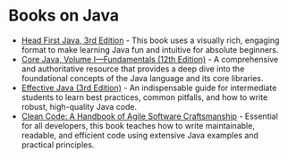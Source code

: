 # Books on Java

*   [Head First Java, 3rd Edition](https://www.amazon.com/Head-First-Java-Kathy-Sierra/dp/1492089839/) - This book uses a visually rich, engaging format to make learning Java fun and intuitive for absolute beginners.
*   [Core Java, Volume I—Fundamentals (12th Edition)](https://www.amazon.com/Core-Java-I-Fundamentals-12th/dp/0137673623/) - A comprehensive and authoritative resource that provides a deep dive into the foundational concepts of the Java language and its core libraries.
*   [Effective Java (3rd Edition)](https://www.amazon.com/Effective-Java-Joshua-Bloch/dp/0134685997/) - An indispensable guide for intermediate students to learn best practices, common pitfalls, and how to write robust, high-quality Java code.
*   [Clean Code: A Handbook of Agile Software Craftsmanship](https://www.amazon.com/Clean-Code-Handbook-Software-Craftsmanship/dp/0132350882/) - Essential for all developers, this book teaches how to write maintainable, readable, and efficient code using extensive Java examples and practical principles.